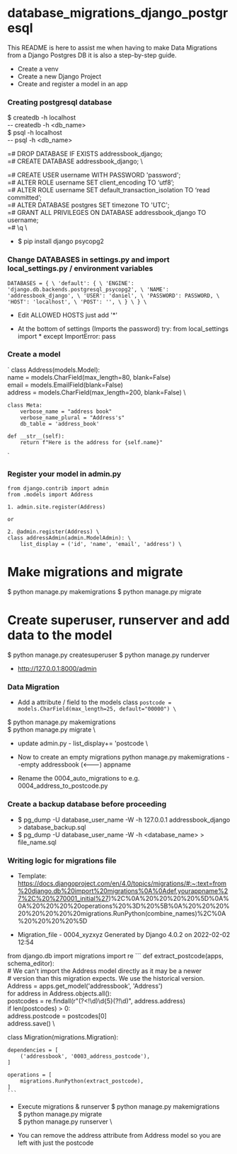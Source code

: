 # database_migrations_django_postgresql

This README is here to assist me when having to make Data Migrations
from a Django Postgres DB it is also a step-by-step guide.

- Create a venv
- Create a new Django Project
- Create and register a model in an app

### Creating postgresql database

$ createdb -h localhost \
-- createdb -h <db_name> \
$ psql -h localhost  \
-- psql -h <db_name>

=# DROP DATABASE IF EXISTS addressbook_django; \
=# CREATE DATABASE addressbook_django; \

=# CREATE USER username WITH PASSWORD 'password'; \
=#  ALTER ROLE username SET client_encoding TO ‘utf8’; \
=#  ALTER ROLE username SET default_transaction_isolation TO ‘read committed’; \
=#  ALTER DATABASE postgres SET timezone TO 'UTC'; \
=#  GRANT ALL PRIVILEGES ON DATABASE addressbook_django TO username; \
=#  \q \

- $ pip install django psycopg2

### Change DATABASES in settings.py and import local_settings.py / environment variables
`
DATABASES = { \
    'default': { \
        'ENGINE': 'django.db.backends.postgresql_psycopg2', \
        'NAME': 'addressbook_django', \
        'USER': 'daniel', \
        'PASSWORD': PASSWORD, \
        'HOST': 'localhost', \
        'POST': '', \
    } \
} \
`
- Edit ALLOWED HOSTS
just add '*'

- At the bottom of settings (Imports the password)
try:
    from local_settings import *
except ImportError:
    pass

### Create a model
`
class Address(models.Model): \
    name = models.CharField(max_length=80, blank=False) \
    email = models.EmailField(blank=False) \
    address = models.CharField(max_length=200,  blank=False) \

    class Meta:
        verbose_name = "address book"
        verbose_name_plural = "Address's"
        db_table = 'address_book'

    def __str__(self):
        return f"Here is the address for {self.name}"
`
### Register your model in admin.py
```
from django.contrib import admin
from .models import Address

1. admin.site.register(Address)

or

2. @admin.register(Address) \
class addressAdmin(admin.ModelAdmin): \
    list_display = ('id', 'name', 'email', 'address') \
```
# Make migrations and migrate

$ python manage.py makemigrations
$ python manage.py migrate

# Create superuser, runserver and add data to the model

$ python manage.py createsuperuser
$ python manage.py runderver
- http://127.0.0.1:8000/admin


### Data Migration

- Add a attribute / field to the models class
`
postcode = models.CharField(max_length=25, default="00000") \
`

$ python manage.py makemigrations \
$ python manage.py migrate \

- update admin.py - list_display+= 'postcode \

- Now to create an empty migrations 
python manage.py makemigrations --empty addressbook (<---) appname

- Rename the 0004_auto_migrations to e.g. 0004_address_to_postcode.py

### Create a backup database before proceeding
- $ pg_dump -U database_user_name -W -h 127.0.0.1 addressbook_django > database_backup.sql 
- $ pg_dump -U database_user_name -W -h <domain> <database_name> > file_name.sql 

### Writing logic for migrations file 
- Template: https://docs.djangoproject.com/en/4.0/topics/migrations/#:~:text=from%20django.db%20import%20migrations%0A%0Adef,yourappname%27%2C%20%270001_initial%27)%2C%0A%20%20%20%20%5D%0A%0A%20%20%20%20operations%20%3D%20%5B%0A%20%20%20%20%20%20%20%20migrations.RunPython(combine_names)%2C%0A%20%20%20%20%5D

- Migration_file - 0004_xyzxyz
Generated by Django 4.0.2 on 2022-02-02 12:54

from django.db import migrations
import re
    ```
def extract_postcode(apps, schema_editor): \
    # We can't import the Address model directly as it may be a newer \
    # version than this migration expects. We use the historical version. \
    Address = apps.get_model('addressbook', 'Address') \
    for address in Address.objects.all(): \
        postcodes = re.findall(r"(?<!\d)\d{5}(?!\d)", address.address) \
        if len(postcodes) > 0: \
            address.postcode = postcodes[0] \
        address.save() \

class Migration(migrations.Migration):

    dependencies = [
        ('addressbook', '0003_address_postcode'),
    ]

    operations = [
        migrations.RunPython(extract_postcode),
    ]
    ```

- Execute migrations & runserver
$ python manage.py makemigrations \
$ python manage.py migrate \
$ python manage.py runserver \

- You can remove the address attribute from Address model so you are left with just the postcode
